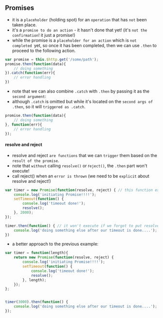 ## Promises

* it is a `placeholder` (holding spot) for an `operation` that has `not` been taken place.
* it's a `promise to do an action` - it hasn't done that yet! (it's `not the confirmation`! it just a promise!)
* while the promise is a `placeholder for an action` which is `not completed `yet, so once it has been completed, then we can use `.then` to proceed to the following action.

```js
var promise = this.$http.get('/some/path');
promise.then(function(data){
    // doing something
}).catch(function(err){
    // error handling
})
```

* note that we can also combine `.catch` with `.then` by passing it as the `second argument`:
* although `.catch` is omitted but while it's located on the `second args of .then`, so it will `triggered as .catch`.

```js
promise.then(function(data){
    // doing something
}, function(err){
    // error handling
});
```

#### resolve and reject

* resolve and reject `are functions` that we can `trigger` them based on the `result of the promise`.
* note that `without` calling `resolve()` or r`eject()`, the `.then` part won't execute!
* call reject() when an `error is thrown` (we need to be `explicit` about resolve and reject!)

```js
var timer = new Promise(function(resolve, reject) { // this function executes immediately (something like constructor!) - it's kinda bootstrap for our promise
	console.log('initiating Promise!!!!');
	setTimeout(function() {
		console.log('timeout done!');
		resolve();
	}, 2000);
});

timer.then(function() { // it won't execute if we forgot to put resolve() inside the promise function (also called as Executor function)
	console.log('doing something else after our timeout is done....');
})
```

* a better approach to the previous example:

```js
var timer = function(length){
	return new Promise(function(resolve, reject) {
		console.log('initiating Promise!!!!');
		setTimeout(function() {
			console.log('timeout done!');
			resolve();
		}, length);
	});
};


timer(3000).then(function() {
	console.log('doing something else after our timeout is done....');
});
```
